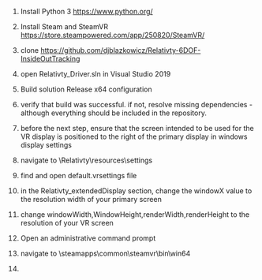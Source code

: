 1. Install Python 3 https://www.python.org/

2. Install Steam and SteamVR https://store.steampowered.com/app/250820/SteamVR/

2. clone https://github.com/djblazkowicz/Relativty-6DOF-InsideOutTracking

3. open Relativty_Driver.sln in Visual Studio 2019

4. Build solution Release x64 configuration

5. verify that build was successful. if not, resolve missing dependencies - although everything should be included in the repository.

6. before the next step, ensure that the screen intended to be used for the VR display is positioned to the right of the primary display in windows display settings

6. navigate to <relativty-6dof-insideouttracking folder>\Relativty\resources\settings

7. find and open default.vrsettings file

8. in the Relativty_extendedDisplay section, change the windowX value to the resolution width of your primary screen

9. change windowWidth,WindowHeight,renderWidth,renderHeight to the resolution of your VR screen



5. Open an administrative command prompt

6. navigate to <steam installation library>\steamapps\common\steamvr\bin\win64

7. 